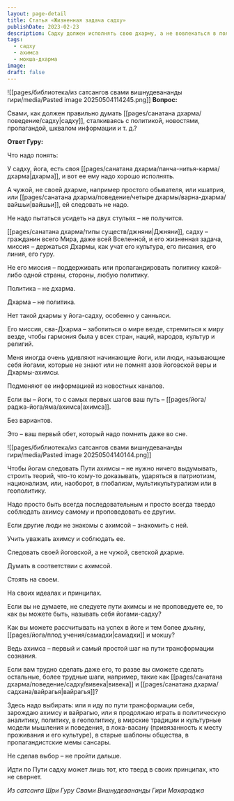 ```yaml
---
layout: page-detail
title: Статья «Жизненная задача садху»
publishDate: 2023-02-23
description: Садху должен исполнять свою дхарму, а не вовлекаться в политику или мирские роли. Йог - гражданин мира, его задача - стремиться к гармонии и миру, а не поддерживать политические идеологии. Главный обет - ахимса, который нужно соблюдать и проповедовать всегда, избегая вовлечения в патриотизм, национализм и информационный шум. Для продвижения на пути садху необходим твёрдый выбор духовного пути и верность своим принципам.
tags:
  - садху
  - ахимса
  - мокша-дхарма
image: 
draft: false
---
```

![[pages/библиотека/из сатсангов свами вишнудевананды гири/media/Pasted image 20250504114245.png]]
**Вопрос:** 

 Свами, как должен правильно думать [[pages/санатана дхарма/поведение/садху|садху]], сталкиваясь с политикой, новостями, пропагандой, шквалом информации и т. д.?

  
**Ответ Гуру:** 

 Что надо понять: 

 У садху, йога, есть своя [[pages/санатана дхарма/панча-нитья-карма/дхарма|дхарма]], и вот ее ему надо хорошо исполнять.

 А чужой, не своей дхарме, например простого обывателя, или кшатрия, или [[pages/санатана дхарма/поведение/четыре дхармы/варна-дхарма/вайшьи|вайшьи]], ей следовать не надо.

 Не надо пытаться усидеть на двух стульях – не получится.

  
 [[pages/санатана дхарма/типы существ/джняни|Джняни]], садху – гражданин всего Мира, даже всей Вселенной, и его жизненная задача, миссия – держаться Дхармы, как учат его культура, его писания, его линия, его гуру.

 Не его миссия – поддерживать или пропагандировать политику какой-либо одной страны, стороны, любую политику.

  
 Политика – не дхарма.

 Дхарма – не политика.

 Нет такой дхармы у йога-садху, особенно у санньяси.

 Его миссия, сва-Дхарма – заботиться о мире везде, стремиться к миру везде, чтобы гармония была у всех стран, наций, народов, культур и религий.

  
 Меня иногда очень удивляют начинающие йоги, или люди, называющие себя йогами, которые не знают или не помнят азов йоговской веры и Дхармы-ахимсы. 

 Подменяют ее информацией из новостных каналов.

 Если вы – йоги, то с самых первых шагов ваш путь – [[pages/йога/раджа-йога/яма/ахимса|ахимса]].

 Без вариантов. 

 Это – ваш первый обет, который надо помнить даже во сне.

  ![[pages/библиотека/из сатсангов свами вишнудевананды гири/media/Pasted image 20250504140144.png]]
  
 Чтобы йогам следовать Пути ахимсы – не нужно ничего выдумывать, строить теорий, что-то кому-то доказывать, ударяться в патриотизм, национализм, или, наоборот, в глобализм, мультикультурализм или в геополитику.

 Надо просто быть всегда последовательным и просто всегда твердо соблюдать ахимсу самому и проповедовать ее другим.

  
 Если другие люди не знакомы с ахимсой – знакомить с ней.

 Учить уважать ахимсу и соблюдать ее.

 Следовать своей йоговской, а не чужой, светской дхарме.

 Думать в соответствии с ахимсой.

 Стоять на своем.

 На своих идеалах и принципах.

  
 Если вы не думаете, не следуете пути ахимсы и не проповедуете ее, то как вы можете быть, называть себя йогами-садху?

 Как вы можете рассчитывать на успех в йоге и тем более дхьяну, [[pages/йога/плод учения/самадхи|самадхи]] и мокшу?

 Ведь ахимса – первый и самый простой шаг на пути трансформации сознания.

 Если вам трудно сделать даже его, то разве вы сможете сделать остальные, более трудные шаги, например, такие как [[pages/санатана дхарма/поведение/садху/вивека|вивека]] и [[pages/санатана дхарма/садхана/вайрагья|вайрагья]]?

  
 Здесь надо выбирать: или я иду по пути трансформации себя, зарождаю ахимсу и вайрагью, или я продолжаю играть в политическую аналитику, политику, в геополитику, в мирские традиции и культурные модели мышления и поведения, в лока-васану (привязанность к месту проживания и его культуре), в старые шаблоны общества, в пропагандистские мемы сансары.

  
 Не сделав выбор – не пройти дальше.

 Идти по Пути садху может лишь тот, кто тверд в своих принципах, кто не свернет.

*Из сатсанга Шри Гуру Свами Вишнудевананды Гири Махараджа*